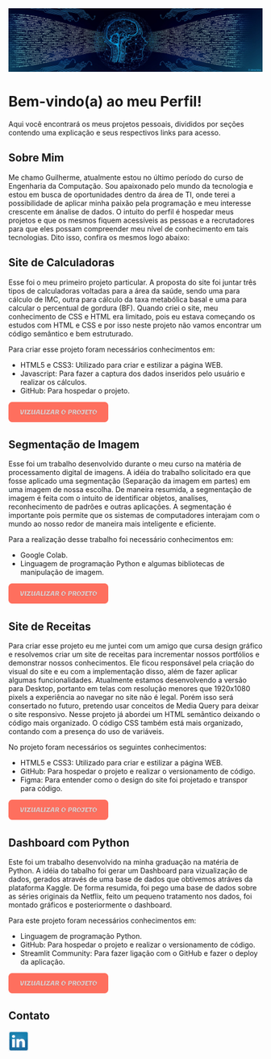 <img src="https://github.com/guilherme-wagner/guilherme-wagner/blob/main/imagens/banner.jpg">
<h1>Bem-vindo(a) ao meu Perfil!</h1>
<p>Aqui você encontrará os meus projetos pessoais, divididos por seções contendo uma explicação e seus respectivos links para acesso.</p>

<h2>Sobre Mim</h2>
<p>Me chamo Guilherme, atualmente estou no último período do curso de Engenharia da Computação. Sou apaixonado pelo mundo da tecnologia e estou em busca de oportunidades dentro da área de TI, onde terei a possibilidade de aplicar minha paixão pela programação e meu interesse crescente em ánalise de dados. O intuito do perfil é hospedar meus projetos e que os mesmos fiquem acessíveis as pessoas e a recrutadores para que eles possam compreender meu nível de conhecimento em tais tecnologias. Dito isso, confira os mesmos logo abaixo:</p>

<h2>Site de Calculadoras</h2>
<p>Esse foi o meu primeiro projeto particular. A proposta do site foi juntar três tipos de calculadoras voltadas para a área da saúde, sendo uma para cálculo de IMC, outra para cálculo da taxa metabólica basal e uma para calcular o percentual de gordura (BF). Quando criei o site, meu conhecimento de CSS e HTML era limitado, pois eu estava começando os estudos com HTML e CSS e por isso neste projeto não vamos encontrar um código semântico e bem estruturado.</p>
<p>Para criar esse projeto foram necessários conhecimentos em:</p>
<ul>
  <li>HTML5 e CSS3: Utilizado para criar e estilizar a página WEB.</li>
  <li>Javascript: Para fazer a captura dos dados inseridos pelo usuário e realizar os cálculos.</li>
  <li>GitHub: Para hospedar o projeto.</li>
</ul>
<a href="https://guilherme-wagner.github.io/calculadoras-online" target="_blank"><img src="https://raw.githubusercontent.com/guilherme-wagner/python/main/bot_vizualizar.png" widht="110" height="40"></a>

<h2>Segmentação de Imagem</h2>
<p>Esse foi um trabalho desenvolvido durante o meu curso na matéria de processamento digital de imagens. A idéia do trabalho solicitado era que fosse aplicado uma segmentação (Separação da imagem em partes) em uma imagem de nossa escolha. De maneira resumida, a segmentação de imagem é feita com o intuito de identificar objetos, analíses, reconhecimento de padrões e outras aplicações. A segmentação é importante pois permite que os sistemas de computadores interajam com o mundo ao nosso redor de maneira mais inteligente e eficiente.</p>
<p>Para a realização desse trabalho foi necessário conhecimentos em:</p>
<ul>
  <li>Google Colab.</li>
  <li>Linguagem de programação Python e algumas bibliotecas de manipulação de imagem.</li>
</ul>
<a href="https://colab.research.google.com/drive/15FvQYRbQtoWuSuuCzFRM0EDMTUxZ-H7u?usp=sharing" target="_blank"><img src="https://raw.githubusercontent.com/guilherme-wagner/python/main/bot_vizualizar.png" widht="110" height="40"></a>

<h2>Site de Receitas</h2>
<p>Para criar esse projeto eu me juntei com um amigo que cursa design gráfico e resolvemos criar um site de receitas para incrementar nossos portfólios e demonstrar nossos conhecimentos. Ele ficou responsável pela criação do visual do site e eu com a implementação disso, além de fazer aplicar algumas funcionalidades. Atualmente estamos desenvolvendo a versão para Desktop, portanto em telas com resolução menores que 1920x1080 pixels a experiência ao navegar no site não é legal. Porém isso será consertado no futuro, pretendo usar conceitos de Media Query para deixar o site responsivo. Nesse projeto já abordei um HTML semântico deixando o código mais organizado. O código CSS também está mais organizado, contando com a presença do uso de variáveis.</p>
<p>No projeto foram necessários os seguintes conhecimentos:</p>
<ul>
  <li>HTML5 e CSS3: Utilizado para criar e estilizar a página WEB.</li>
  <li>GitHub: Para hospedar o projeto e realizar o versionamento de código.</li>
  <li>Figma: Para entender como o design do site foi projetado e transpor para código.</li>
</ul>
<a href="https://guilherme-wagner.github.io/mania-de-cheff" target="_blank"><img src="https://raw.githubusercontent.com/guilherme-wagner/python/main/bot_vizualizar.png" widht="110" height="40"></a>

<h2>Dashboard com Python</h2>
<p>Este foi um trabalho desenvolvido na minha graduação na matéria de Python. A idéia do tabalho foi gerar um Dashboard para vizualização de dados, gerados através de uma base de dados que obtivemos atráves da plataforma Kaggle. De forma resumida, foi pego uma base de dados sobre as séries originais da Netflix, feito um pequeno tratamento nos dados, foi montado gráficos e posteriormente o dashboard.</p>
<p>Para este projeto foram necessários conhecimentos em:</p>
<ul>
  <li>Linguagem de programação Python.</li>
  <li>GitHub: Para hospedar o projeto e realizar o versionamento de código.</li>
  <li>Streamlit Community: Para fazer ligação com o GitHub e fazer o deploy da aplicação.</li>
</ul>
<a href="https://projetonetflix.streamlit.app" target="_blank"><img src="https://raw.githubusercontent.com/guilherme-wagner/python/main/bot_vizualizar.png" widht="110" height="40"></a>

<h2>Contato</h2>
<a href="https://www.linkedin.com/in/guilherme-wagner" target="_blank"><img src="https://raw.githubusercontent.com/guilherme-wagner/python/main/logo_linkedin.png" widht="110" height="40"></a>

